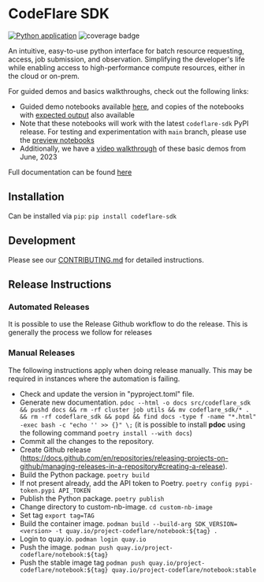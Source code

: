 # CodeFlare SDK

[![Python application](https://github.com/project-codeflare/codeflare-sdk/actions/workflows/unit-tests.yml/badge.svg?branch=main)](https://github.com/project-codeflare/codeflare-sdk/actions/workflows/unit-tests.yml)
![coverage badge](./coverage.svg)

An intuitive, easy-to-use python interface for batch resource requesting, access, job submission, and observation. Simplifying the developer's life while enabling access to high-performance compute resources, either in the cloud or on-prem.

For guided demos and basics walkthroughs, check out the following links:

- Guided demo notebooks available [here](https://github.com/project-codeflare/codeflare-sdk/tree/main/demo-notebooks/guided-demos), and copies of the notebooks with [expected output](https://github.com/project-codeflare/codeflare-sdk/tree/main/demo-notebooks/guided-demos/notebook-ex-outputs) also available
- Note that these notebooks will work with the latest `codeflare-sdk` PyPI release. For testing and experimentation with `main` branch, please use the [preview notebooks](https://github.com/project-codeflare/codeflare-sdk/tree/main/demo-notebooks/guided-demos/preview_nbs)
- Additionally, we have a [video walkthrough](https://www.youtube.com/watch?v=U76iIfd9EmE) of these basic demos from June, 2023

Full documentation can be found [here](https://project-codeflare.github.io/codeflare-sdk/detailed-documentation)

## Installation

Can be installed via `pip`: `pip install codeflare-sdk`

## Development

Please see our [CONTRIBUTING.md](./CONTRIBUTING.md) for detailed instructions.

## Release Instructions

### Automated Releases

It is possible to use the Release Github workflow to do the release. This is generally the process we follow for releases

### Manual Releases

The following instructions apply when doing release manually. This may be required in instances where the automation is failing.

- Check and update the version in "pyproject.toml" file.
- Generate new documentation.
`pdoc --html -o docs src/codeflare_sdk && pushd docs && rm -rf cluster job utils && mv codeflare_sdk/* . && rm -rf codeflare_sdk && popd && find docs -type f -name "*.html" -exec bash -c "echo '' >> {}" \;` (it is possible to install **pdoc** using the following command `poetry install --with docs`)
- Commit all the changes to the repository.
- Create Github release (<https://docs.github.com/en/repositories/releasing-projects-on-github/managing-releases-in-a-repository#creating-a-release>).
- Build the Python package. `poetry build`
- If not present already, add the API token to Poetry.
`poetry config pypi-token.pypi API_TOKEN`
- Publish the Python package. `poetry publish`
- Change directory to custom-nb-image. `cd custom-nb-image`
- Set tag `export tag=TAG`
- Build the container image. `podman build --build-arg SDK_VERSION=<version> -t quay.io/project-codeflare/notebook:${tag} .`
- Login to quay.io. `podman login quay.io`
- Push the image. `podman push quay.io/project-codeflare/notebook:${tag}`
- Push the stable image tag `podman push quay.io/project-codeflare/notebook:${tag} quay.io/project-codeflare/notebook:stable`
